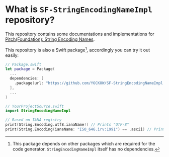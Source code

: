 # What is `SF-StringEncodingNameImpl` repository?

This repository contains some documentations and implementations for [Pitch(Foundation): String Encoding Names](https://forums.swift.org/t/pitch-foundation-string-encoding-names/74623).


This repository is also a Swift package[^dependencies], accordingly you can try it out easily:

```swift
// Package.swift
let package = Package(
  ...
  dependencies: [
    .package(url: "https://github.com/YOCKOW/SF-StringEncodingNameImpl.git", from: "0.4.0"),
  ],
  ...
)
```

```swift
// YourProjectSource.swift
import StringEncodingNameImpl

// Based on IANA registry
print(String.Encoding.utf8.ianaName!) // Prints "UTF-8"
print(String.Encoding(ianaName: "ISO_646.irv:1991") == .ascii) // Prints "true"
```

[^dependencies]: This package depends on other packages which are required for the code generator. `StringEncodingNameImpl` itself has no dependencies.
